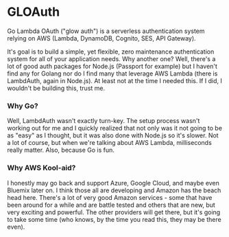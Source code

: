 # GLOAuth

Go Lambda OAuth ("glow auth") is a serverless authentication system relying on AWS (Lambda, DynamoDB, Cognito, SES, API Gateway).

It's goal is to build a simple, yet flexible, zero maintenance authentication system for all of your application needs. 
Why another one? Well, there's a lot of good auth packages for Node.js (Passport for example) but I haven't find any for
Golang nor do I find many that leverage AWS Lambda (there is LambdAuth, again in Node.js). At least not at the time I needed
this. If I did, I wouldn't be building this, trust me.

### Why Go?

Well, LambdAuth wasn't exactly turn-key. The setup process wasn't working out for me and I quickly realized that not only
was it not going to be as "easy" as I thought, but it was also done with Node.js so it's slower. Not a lot of course, but
when we're talking about AWS Lambda, milliseconds really matter. Also, because Go is fun.

### Why AWS Kool-aid?

I honestly may go back and support Azure, Google Cloud, and maybe even Bluemix later on. I think those all are developing
and Amazon has the beach head here. There's a lot of very good Amazon services - some that have been around for a while
and are battle tested and others that are new, but very exciting and powerful. The other providers will get there, but
it's going to take some time (who knows, by the time you read this, they may be there even).